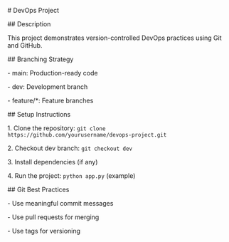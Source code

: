 \# DevOps Project



\## Description

This project demonstrates version-controlled DevOps practices using Git and GitHub.



\## Branching Strategy

\- main: Production-ready code

\- dev: Development branch

\- feature/\*: Feature branches



\## Setup Instructions

1\. Clone the repository: `git clone https://github.com/yourusername/devops-project.git`

2\. Checkout dev branch: `git checkout dev`

3\. Install dependencies (if any)

4\. Run the project: `python app.py` (example)



\## Git Best Practices

\- Use meaningful commit messages

\- Use pull requests for merging

\- Use tags for versioning



